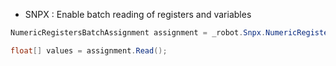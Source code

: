 - SNPX : Enable batch reading of registers and variables

```C#
NumericRegistersBatchAssignment assignment = _robot.Snpx.NumericRegisters.CreateBatchAssignment(1, 40);

float[] values = assignment.Read();
```
